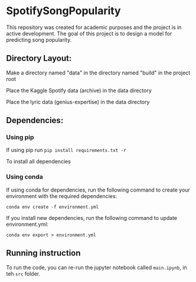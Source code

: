 # SpotifySongPopularity
This repository was created for academic purposes and the project is in active development. The goal of this project is to design a model for predicting song popularity.

## Directory Layout:
Make a directory named "data" in the directory named "build" in the project root

Place the Kaggle Spotify data (archive) in the data directory

Place the lyric data (genius-expertise) in the data directory


## Dependencies:
### Using pip
If using pip run
`pip install requirements.txt -r`

To install all dependencies
### Using conda
If using conda for dependencies, run the following command to create your environment with the required dependencies:

`conda env create -f environment.yml`

If you install new dependencies, run the following command to update environment.yml:

`conda env export > environment.yml`


## Running instruction
To run the code, you can re-run the jupyter notebook called `main.ipynb`, in teh `src` folder.